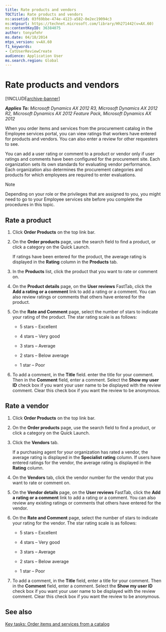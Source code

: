 ```yaml
---
title: Rate products and vendors
TOCTitle: Rate products and vendors
ms:assetid: 03f69bbe-474e-4123-a582-0e2ec19094c3
ms:mtpsurl: https://technet.microsoft.com/library/Hh271442(v=AX.60)
ms:contentKeyID: 36384075
author: tonyafehr
ms.date: 04/18/2014
mtps_version: v=AX.60
f1_keywords:
- CatUserReviewCreate
audience: Application User
ms.search.region: Global
---
```


# Rate products and vendors 


[!INCLUDE[archive-banner](includes/archive-banner.md)]


_**Applies To:** Microsoft Dynamics AX 2012 R3, Microsoft Dynamics AX 2012 R2, Microsoft Dynamics AX 2012 Feature Pack, Microsoft Dynamics AX 2012_

When you order items and services from the procurement catalog in the Employee services portal, you can view ratings that workers have entered for products and vendors. You can also enter a review for other requesters to see.

You can add a user rating or comment to a product or vendor only if user ratings and comments have been configured for the procurement site. Each organization sets its own standards for evaluating vendor performance. Each organization also determines the procurement categories and products for which employees are required to enter evaluations.


> [!NOTE]
> <P>Depending on your role or the privileges that are assigned to you, you might need to go to your Employee services site before you complete the procedures in this topic.</P>



## Rate a product

1.  Click **Order Products** on the top link bar.

2.  On the **Order products** page, use the search field to find a product, or click a category on the Quick Launch.
    
    If ratings have been entered for the product, the average rating is displayed in the **Rating** column in the **Products** tab.

3.  In the **Products** list, click the product that you want to rate or comment on.

4.  On the **Product details** page, on the **User reviews** FastTab, click the **Add a rating or a comment** link to add a rating or a comment. You can also review ratings or comments that others have entered for the product.

5.  On the **Rate and Comment** page, select the number of stars to indicate your rating of the product. The star rating scale is as follows:
    
      - 5 stars – Excellent
    
      - 4 stars – Very good
    
      - 3 stars – Average
    
      - 2 stars – Below average
    
      - 1 star – Poor

6.  To add a comment, in the **Title** field. enter the title for your comment. Then in the **Comment** field, enter a comment. Select the **Show my user ID** check box if you want your user name to be displayed with the review comment. Clear this check box if you want the review to be anonymous.

## Rate a vendor

1.  Click **Order Products** on the top link bar.

2.  On the **Order products** page, use the search field to find a product, or click a category on the Quick Launch.

3.  Click the **Vendors** tab.
    
    If a purchasing agent for your organization has rated a vendor, the average rating is displayed in the **Specialist rating** column. If users have entered ratings for the vendor, the average rating is displayed in the **Rating** column.

4.  On the **Vendors** tab, click the vendor number for the vendor that you want to rate or comment on.

5.  On the **Vendor details** page, on the **User reviews** FastTab, click the **Add a rating or a comment** link to add a rating or a comment. You can also review any existing ratings or comments that others have entered for the vendor.

6.  On the **Rate and Comment** page, select the number of stars to indicate your rating for the vendor. The star rating scale is as follows:
    
      - 5 stars – Excellent
    
      - 4 stars – Very good
    
      - 3 stars – Average
    
      - 2 stars – Below average
    
      - 1 star – Poor

7.  To add a comment, in the **Title** field, enter a title for your comment. Then in the **Comment** field, enter a comment. Select the **Show my user ID** check box if you want your user name to be displayed with the review comment. Clear this check box if you want the review to be anonymous.

## See also

[Key tasks: Order items and services from a catalog](key-tasks-order-items-and-services-from-a-catalog.md)

  


